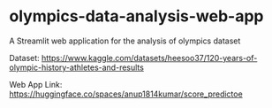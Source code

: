# olympics-data-analysis-web-app
A Streamlit web application for the analysis of olympics dataset

Dataset: https://www.kaggle.com/datasets/heesoo37/120-years-of-olympic-history-athletes-and-results

Web App Link: https://huggingface.co/spaces/anup1814kumar/score_predictoe
